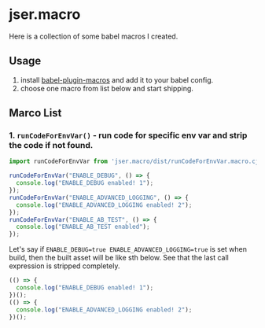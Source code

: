 # jser.macro

Here is a collection of some babel macros I created.

## Usage

1. install [babel-plugin-macros](https://github.com/kentcdodds/babel-plugin-macros?tab=readme-ov-file#installation) and add it to your babel config.
2. choose one macro from list below and start shipping.

## Marco List

### 1. `runCodeForEnvVar()` - run code for specific env var and strip the code if not found.

```js
import runCodeForEnvVar from 'jser.macro/dist/runCodeForEnvVar.macro.cjs';

runCodeForEnvVar("ENABLE_DEBUG", () => {
  console.log("ENABLE_DEBUG enabled! 1");
});
runCodeForEnvVar("ENABLE_ADVANCED_LOGGING", () => {
  console.log("ENABLE_ADVANCED_LOGGING enabled! 2");
});
runCodeForEnvVar("ENABLE_AB_TEST", () => {
  console.log("ENABLE_AB_TEST enabled");
});
```

Let's say if `ENABLE_DEBUG=true ENABLE_ADVANCED_LOGGING=true` is set when build,
then the built asset will be like sth below. See that the last call expression is
stripped completely.

```js
(() => {
  console.log("ENABLE_DEBUG enabled! 1");
})();
(() => {
  console.log("ENABLE_ADVANCED_LOGGING enabled! 2");
})();
```

